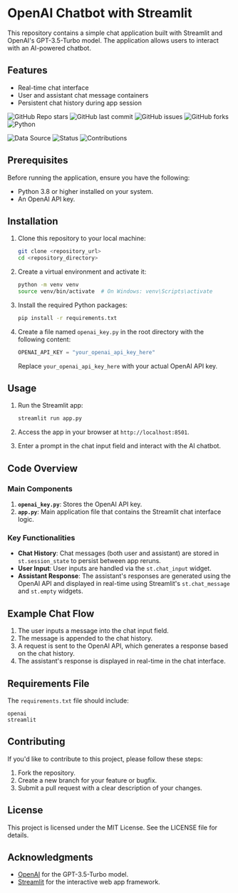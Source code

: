 # OpenAI Chatbot with Streamlit

This repository contains a simple chat application built with Streamlit and OpenAI's GPT-3.5-Turbo model. The application allows users to interact with an AI-powered chatbot.

## Features
- Real-time chat interface
- User and assistant chat message containers
- Persistent chat history during app session


![GitHub Repo stars](https://img.shields.io/github/stars/yourusername/your-repo-name?style=social)
![GitHub last commit](https://img.shields.io/github/last-commit/yourusername/your-repo-name)
![GitHub issues](https://img.shields.io/github/issues/yourusername/your-repo-name)
![GitHub forks](https://img.shields.io/github/forks/yourusername/your-repo-name?style=social)
![Python](https://img.shields.io/badge/Python-3.8-blue)

![Data Source](https://img.shields.io/badge/dataset-Kaggle-blue)
![Status](https://img.shields.io/badge/status-active-brightgreen)
![Contributions](https://img.shields.io/badge/contributions-welcome-brightgreen)


## Prerequisites

Before running the application, ensure you have the following:

- Python 3.8 or higher installed on your system.
- An OpenAI API key.

## Installation

1. Clone this repository to your local machine:
   ```bash
   git clone <repository_url>
   cd <repository_directory>
   ```

2. Create a virtual environment and activate it:
   ```bash
   python -m venv venv
   source venv/bin/activate  # On Windows: venv\Scripts\activate
   ```

3. Install the required Python packages:
   ```bash
   pip install -r requirements.txt
   ```

4. Create a file named `openai_key.py` in the root directory with the following content:
   ```python
   OPENAI_API_KEY = "your_openai_api_key_here"
   ```

   Replace `your_openai_api_key_here` with your actual OpenAI API key.

## Usage

1. Run the Streamlit app:
   ```bash
   streamlit run app.py
   ```

2. Access the app in your browser at `http://localhost:8501`.

3. Enter a prompt in the chat input field and interact with the AI chatbot.

## Code Overview

### Main Components

1. **`openai_key.py`**: Stores the OpenAI API key.
2. **`app.py`**: Main application file that contains the Streamlit chat interface logic.

### Key Functionalities
- **Chat History**: Chat messages (both user and assistant) are stored in `st.session_state` to persist between app reruns.
- **User Input**: User inputs are handled via the `st.chat_input` widget.
- **Assistant Response**: The assistant's responses are generated using the OpenAI API and displayed in real-time using Streamlit's `st.chat_message` and `st.empty` widgets.

## Example Chat Flow
1. The user inputs a message into the chat input field.
2. The message is appended to the chat history.
3. A request is sent to the OpenAI API, which generates a response based on the chat history.
4. The assistant's response is displayed in real-time in the chat interface.

## Requirements File

The `requirements.txt` file should include:
```text
openai
streamlit
```

## Contributing

If you'd like to contribute to this project, please follow these steps:
1. Fork the repository.
2. Create a new branch for your feature or bugfix.
3. Submit a pull request with a clear description of your changes.

## License

This project is licensed under the MIT License. See the LICENSE file for details.

## Acknowledgments

- [OpenAI](https://openai.com/) for the GPT-3.5-Turbo model.
- [Streamlit](https://streamlit.io/) for the interactive web app framework.

